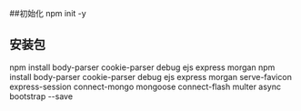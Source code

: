 ##初始化
npm init -y
## 安装包
npm install body-parser cookie-parser debug ejs express morgan npm install body-parser  cookie-parser debug ejs express morgan serve-favicon express-session connect-mongo mongoose connect-flash multer async bootstrap --save


